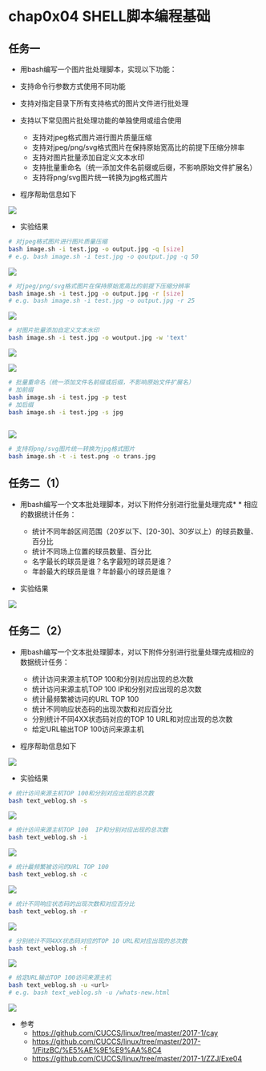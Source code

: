 # chap0x04  SHELL脚本编程基础
## 任务一
* 用bash编写一个图片批处理脚本，实现以下功能：
* 支持命令行参数方式使用不同功能
* 支持对指定目录下所有支持格式的图片文件进行批处理
* 支持以下常见图片批处理功能的单独使用或组合使用
  * 支持对jpeg格式图片进行图片质量压缩
  * 支持对jpeg/png/svg格式图片在保持原始宽高比的前提下压缩分辨率
  * 支持对图片批量添加自定义文本水印
  * 支持批量重命名（统一添加文件名前缀或后缀，不影响原始文件扩展名）
  * 支持将png/svg图片统一转换为jpg格式图片

* 程序帮助信息如下

![](image.png)

* 实验结果
```bash
# 对jpeg格式图片进行图片质量压缩
bash image.sh -i test.jpg -o output.jpg -q [size]
# e.g. bash image.sh -i test.jpg -o qoutput.jpg -q 50
```
![](qcompress.png)

```bash
# 对jpeg/png/svg格式图片在保持原始宽高比的前提下压缩分辨率
bash image.sh -i test.jpg -o output.jpg -r [size]
# e.g. bash image.sh -i test.jpg -o output.jpg -r 25
```
![](rcompress.png)

```bash
# 对图片批量添加自定义文本水印
bash image.sh -i test.jpg -o woutput.jpg -w 'text'
```
![](watermark.png)

![](wtest.png)

```bash
# 批量重命名（统一添加文件名前缀或后缀，不影响原始文件扩展名）
# 加前缀
bash image.sh -i test.jpg -p test
# 加后缀
bash image.sh -i test.jpg -s jpg
  
```
![](prefix.png)

```bash
# 支持将png/svg图片统一转换为jpg格式图片
bash image.sh -t -i test.png -o trans.jpg
```

## 任务二（1）
* 用bash编写一个文本批处理脚本，对以下附件分别进行批量处理完成* * 相应的数据统计任务：
  * 统计不同年龄区间范围（20岁以下、[20-30]、30岁以上）的球员数量、百分比
  * 统计不同场上位置的球员数量、百分比
  * 名字最长的球员是谁？名字最短的球员是谁？
  * 年龄最大的球员是谁？年龄最小的球员是谁？
 
* 实验结果

![](worldcup.png)

## 任务二（2）
* 用bash编写一个文本批处理脚本，对以下附件分别进行批量处理完成相应的数据统计任务：
  * 统计访问来源主机TOP 100和分别对应出现的总次数
  * 统计访问来源主机TOP 100 IP和分别对应出现的总次数
  * 统计最频繁被访问的URL TOP 100
  * 统计不同响应状态码的出现次数和对应百分比
  * 分别统计不同4XX状态码对应的TOP 10 URL和对应出现的总次数
  * 给定URL输出TOP 100访问来源主机

* 程序帮助信息如下

![](weblog-h.png)

* 实验结果
```bash
# 统计访问来源主机TOP 100和分别对应出现的总次数
bash text_weblog.sh -s
```
![](weblog-s.png)   

```bash
# 统计访问来源主机TOP 100  IP和分别对应出现的总次数
bash text_weblog.sh -i
```
![](weblog-i.png)   

```bash
# 统计最频繁被访问的URL TOP 100
bash text_weblog.sh -c
```
![](weblog-c.png)   

```bash
# 统计不同响应状态码的出现次数和对应百分比
bash text_weblog.sh -r
```
![](weblog-r.png)   

```bash
# 分别统计不同4XX状态码对应的TOP 10 URL和对应出现的总次数
bash text_weblog.sh -f
```
![](weblog-f.png)   

```bash
# 给定URL输出TOP 100访问来源主机
bash text_weblog.sh -u <url>
# e.g. bash text_weblog.sh -u /whats-new.html
```
![](weblog-u.png)   

* 参考
  * https://github.com/CUCCS/linux/tree/master/2017-1/cay 
  * https://github.com/CUCCS/linux/tree/master/2017-1/FitzBC/%E5%AE%9E%E9%AA%8C4
  * https://github.com/CUCCS/linux/tree/master/2017-1/ZZJ/Exe04